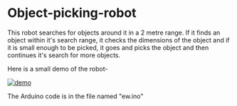 # Object-picking-robot

This robot searches for objects around it in a 2 metre range. If it finds an object within it's search range, it checks the dimensions of the object and if it is small enough to be picked, it goes and picks the object and then continues it's search for more objects.

Here is a small demo of the robot-

[![demo](https://img.youtube.com/vi/r0rfiVXxjcE/0.jpg)](https://www.youtube.com/watch?v=r0rfiVXxjcE)

The Arduino code is in the file named "ew.ino"
